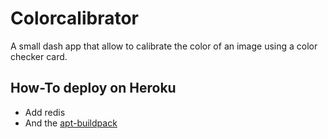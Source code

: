 # Colorcalibrator

A small dash app that allow to calibrate the color of an image using a color checker card.

## How-To deploy on Heroku

- Add redis
- And the [apt-buildpack](https://elements.heroku.com/buildpacks/heroku/heroku-buildpack-apt)
